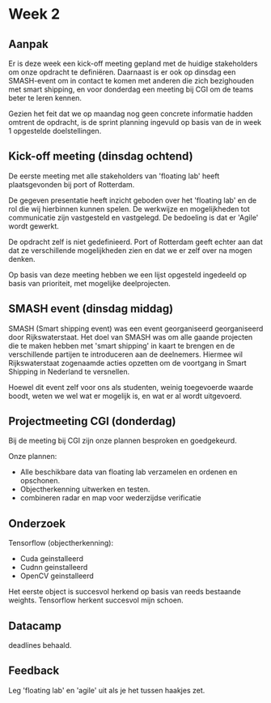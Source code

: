 # Week 2

## Aanpak
Er is deze week een kick-off meeting gepland met de huidige stakeholders om onze opdracht te definiëren. Daarnaast is er ook op dinsdag een SMASH-event om in contact te komen met anderen die zich bezighouden met smart shipping, en voor donderdag een meeting bij CGI om de teams beter te leren kennen.

Gezien het feit dat we op maandag nog geen concrete informatie hadden omtrent de opdracht, is de sprint planning ingevuld op basis van de in week 1 opgestelde doelstellingen.

## Kick-off meeting (dinsdag ochtend)
De eerste meeting met alle stakeholders van 'floating lab' heeft plaatsgevonden bij port of Rotterdam.

De gegeven presentatie heeft inzicht geboden over het 'floating lab' en de rol die wij hierbinnen kunnen spelen.
De werkwijze en mogelijkheden tot communicatie zijn vastgesteld en vastgelegd. De bedoeling is dat er 'Agile' wordt gewerkt.
 
De opdracht zelf is niet gedefinieerd. Port of Rotterdam geeft echter aan dat dat ze verschillende mogelijkheden zien en dat we er zelf over na mogen denken.

Op basis van deze meeting hebben we een lijst opgesteld ingedeeld op basis van prioriteit, met mogelijke deelprojecten.


## SMASH event (dinsdag middag)
SMASH (Smart shipping event) was een event georganiseerd georganiseerd door Rijkswaterstaat. 
Het doel van SMASH was om alle gaande projecten die te maken hebben met 'smart shipping' in kaart te brengen en de verschillende partijen te introduceren aan de deelnemers. Hiermee wil Rijkswaterstaat zogenaamde acties opzetten om de voortgang in Smart Shipping in Nederland te versnellen. 

Hoewel dit event zelf voor ons als studenten, weinig toegevoerde waarde boodt, weten we wel wat er mogelijk is, en wat er al wordt uitgevoerd.

## Projectmeeting CGI (donderdag)
Bij de meeting bij CGI zijn onze plannen besproken en goedgekeurd.

Onze plannen:
- Alle beschikbare data van floating lab verzamelen en ordenen en opschonen. 
- Objectherkenning uitwerken en testen.
- combineren radar en map voor wederzijdse verificatie

## Onderzoek
Tensorflow (objectherkenning):
- Cuda geinstalleerd
- Cudnn geinstalleerd
- OpenCV geinstalleerd

Het eerste object is succesvol herkend op basis van reeds bestaande weights.
Tensorflow herkent succesvol mijn schoen.



## Datacamp
deadlines behaald.

## Feedback
Leg 'floating lab' en 'agile' uit als je het tussen haakjes zet.